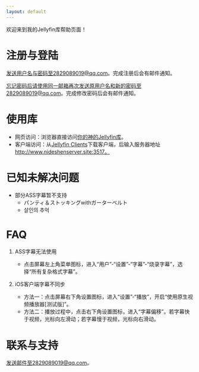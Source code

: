 ```yaml
---
layout: default
---
```


欢迎来到我的Jellyfin库帮助页面！

# 注册与登陆

发送用户名与密码至2829089019@qq.com。完成注册后会有邮件通知。

忘记密码后请使用同一邮箱再次发送原用户名和新的密码至2829089019@qq.com。完成修改密码后会有邮件通知。

# 使用库

- 网页访问：浏览器直接访问[你的神的Jellyfin库](http://www.nideshenserver.site:3517/web/index.html)。
- 客户端访问：从[Jellyfin Clients](https://jellyfin.org/clients/)下载客户端，后输入服务器地址 http://www.nideshenserver.site:3517。

# 已知未解决问题

- 部分ASS字幕暂不支持
    - パンティ＆ストッキングwithガーターベルト
    - 살인의 추억

# FAQ

1. ASS字幕无法使用
    - 点击屏幕左上角菜单图标，进入“用户”-“设置”-“字幕”-“烧录字幕”，选择“所有复杂格式字幕”。

2. iOS客户端字幕不同步
    - 方法一：点击屏幕右下角设置图标，进入“设置”-“播放”，开启“使用原生视频播放器[测试版]”。
    - 方法二：播放过程中，点击右下角设置图标，进入“字幕偏移”。若字幕快于视频，光标向左滑动；若字幕慢于视频，光标向右滑动。

# 联系与支持
发送邮件至2829089019@qq.com。